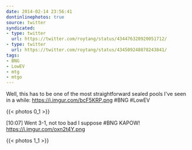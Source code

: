 ```yaml
---
date: 2014-02-14 23:56:41
dontinlinephotos: true
source: twitter
syndicated:
- type: twitter
  url: https://twitter.com/roytang/status/434476320920051712/
- type: twitter
  url: https://twitter.com/roytang/status/434509248878243841/
tags:
- BNG
- LowEV
- mtg
- mtgo
---
```


Well, this has to be one of the most straightforward sealed pools I've seen in a while: https://i.imgur.com/bcF5KRP.png #BNG #LowEV

{{< photos 0_1 >}}

<time>[10:07]</time> Went 3-1, not too bad I suppose #BNG KAPOW! https://i.imgur.com/oxn2t4Y.png

{{< photos 1_1 >}}